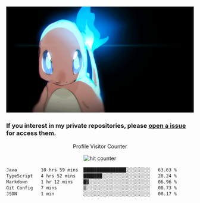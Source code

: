 [gif]: https://raw.githubusercontent.com/uysalserkan/uysalserkan/master/charmander-2.gif

![gif]

### If you interest in my private repositories, please [open a issue](https://github.com/uysalserkan/uysalserkan/issues) for access them.


<div align="center">
<p>Profile Visitor Counter</p>
<img src="https://profile-counter.glitch.me/uysalserkan/count.svg" alt="hit counter" align="center">
</div>

<!--START_SECTION:waka-->
```text
Java         10 hrs 59 mins  ████████████████░░░░░░░░░   63.63 % 
TypeScript   4 hrs 52 mins   ███████░░░░░░░░░░░░░░░░░░   28.24 % 
Markdown     1 hr 12 mins    █▓░░░░░░░░░░░░░░░░░░░░░░░   06.96 % 
Git Config   7 mins          ▒░░░░░░░░░░░░░░░░░░░░░░░░   00.73 % 
JSON         1 min           ░░░░░░░░░░░░░░░░░░░░░░░░░   00.17 % 
```
<!--END_SECTION:waka-->
